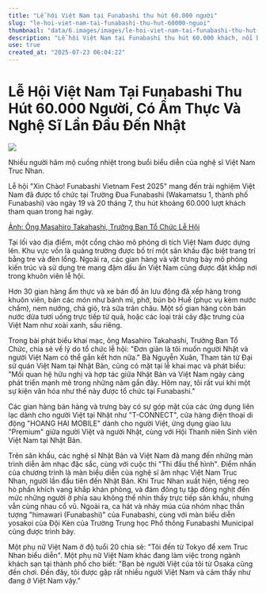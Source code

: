 ```yaml
---
title: "Lễ hội Việt Nam tại Funabashi thu hút 60.000 người"
slug: "le-hoi-viet-nam-tai-funabashi-thu-hut-60000-nguoi"
thumbnail: "data/6.images/images/le-hoi-viet-nam-tai-funabashi-thu-hut-60000-nguoi.webp"
description: "Lễ hội Việt Nam tại Funabashi thu hút 60.000 khách, nổi bật với ẩm thực Việt và màn trình diễn của nghệ sĩ Truc Nhan."
use: true
created_at: "2025-07-23 06:04:22"
---
```


# Lễ Hội Việt Nam Tại Funabashi Thu Hút 60.000 Người, Có Ẩm Thực Và Nghệ Sĩ Lần Đầu Đến Nhật

![](/images/20250722-00000066-minkei-000-1-view.webp)

Nhiều người hâm mộ cuồng nhiệt trong buổi biểu diễn của nghệ sĩ Việt Nam Truc Nhan.

Lễ hội "Xin Chào! Funabashi Vietnam Fest 2025" mang đến trải nghiệm Việt Nam đã được tổ chức tại Trường Đua Funabashi (Wakamatsu 1, thành phố Funabashi) vào ngày 19 và 20 tháng 7, thu hút khoảng 60.000 lượt khách tham quan trong hai ngày.

[Ảnh: Ông Masahiro Takahashi, Trưởng Ban Tổ Chức Lễ Hội](https://funabashi.keizai.biz/photoflash/4984/)

Tại lối vào địa điểm, một cổng chào mô phỏng di tích Việt Nam được dựng lên. Khu vực vốn là quảng trường được bố trí một sân khấu đặc biệt trang trí bằng tre và đèn lồng. Ngoài ra, các gian hàng và vật trưng bày mô phỏng kiến trúc và sử dụng tre mang đậm dấu ấn Việt Nam cũng được đặt khắp nơi trong khuôn viên lễ hội.

Hơn 30 gian hàng ẩm thực và xe bán đồ ăn lưu động đã xếp hàng trong khuôn viên, bán các món như bánh mì, phở, bún bò Huế (phục vụ kèm nước chấm), nem nướng, chả giò, trà sữa trân châu. Một số gian hàng còn bán nước dừa tươi uống trực tiếp từ quả, hoặc các loại trái cây đặc trưng của Việt Nam như xoài xanh, sầu riêng.

Trong bài phát biểu khai mạc, ông Masahiro Takahashi, Trưởng Ban Tổ Chức, chia sẻ về lý do tổ chức lễ hội: "Đơn giản là tôi muốn người Nhật và người Việt Nam có thể gắn kết hơn nữa." Bà Nguyễn Xuân, Tham tán từ Đại sứ quán Việt Nam tại Nhật Bản, cũng có mặt tại lễ khai mạc và phát biểu: "Mối quan hệ hữu nghị và hợp tác giữa Nhật Bản và Việt Nam ngày càng phát triển mạnh mẽ trong những năm gần đây. Hôm nay, tôi rất vui khi một sự kiện văn hóa như thế này được tổ chức tại Funabashi."

Các gian hàng bán hàng và trưng bày có sự góp mặt của các ứng dụng liên lạc dành cho người Việt tại Nhật như "T-CONNECT", cửa hàng điện thoại di động "HOANG HAI MOBILE" dành cho người Việt, ứng dụng giao lưu "Premium" giữa người Việt và người Nhật, cùng với Hội Thanh niên Sinh viên Việt Nam tại Nhật Bản.

Trên sân khấu, các nghệ sĩ Nhật Bản và Việt Nam đã mang đến những màn trình diễn âm nhạc đặc sắc, cùng với cuộc thi "Thi đấu thể hình". Điểm nhấn của chương trình là màn biểu diễn của nghệ sĩ âm nhạc Việt Nam Truc Nhan, người lần đầu tiên đến Nhật Bản. Khi Truc Nhan xuất hiện, tiếng reo hò phấn khích vang khắp khán phòng, và đám đông tụ tập đông nghịt đến mức những người ở phía sau không thể nhìn thấy trực tiếp sân khấu, nhưng vẫn cùng nhau cổ vũ. Ngoài ra, ca hát và nhảy múa của nhóm nhạc thần tượng "himawari (Funabashi)" của Funabashi, cùng với màn biểu diễn yosakoi của Đội Kèn của Trường Trung học Phổ thông Funabashi Municipal cũng được trình bày.

Một phụ nữ Việt Nam ở độ tuổi 20 chia sẻ: "Tôi đến từ Tokyo để xem Truc Nhan biểu diễn". Một phụ nữ Việt Nam khác đang làm việc trong ngành khách sạn tại thành phố cho biết: "Bạn bè người Việt của tôi từ Osaka cũng đến chơi. Đến đây, tôi được gặp rất nhiều người Việt Nam và cảm thấy như đang ở Việt Nam vậy."